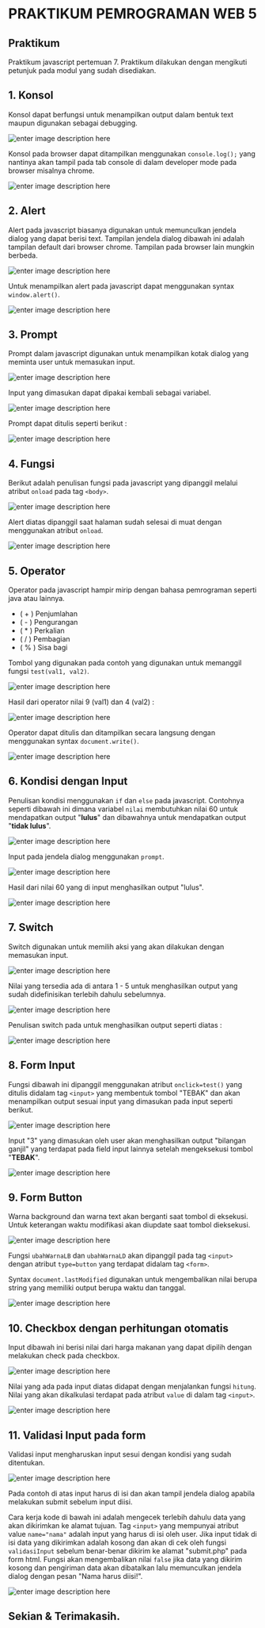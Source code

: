 

# PRAKTIKUM PEMROGRAMAN WEB 5

## Praktikum

Praktikum javascript pertemuan 7. Praktikum dilakukan dengan mengikuti petunjuk pada modul yang sudah disediakan.

## 1. Konsol

Konsol dapat berfungsi untuk menampilkan output dalam bentuk text maupun digunakan sebagai debugging.

![enter image description here](https://github.com/antonmartinus72/Lab5Web/raw/main/assets/1_ss.jpg)

Konsol pada browser dapat ditampilkan menggunakan `console.log();` yang nantinya akan tampil pada tab console di dalam developer mode pada browser misalnya chrome.

![enter image description here](https://github.com/antonmartinus72/Lab5Web/raw/main/assets/1_code.jpg)

## 2. Alert

Alert pada javascript biasanya digunakan untuk memunculkan jendela dialog yang dapat berisi text. Tampilan jendela dialog dibawah ini adalah tampilan default dari browser chrome. Tampilan pada browser lain mungkin berbeda.

![enter image description here](https://github.com/antonmartinus72/Lab5Web/raw/main/assets/2_ss.jpg)

Untuk menampilkan alert pada javascript dapat menggunakan syntax `window.alert()`.

![enter image description here](https://github.com/antonmartinus72/Lab5Web/raw/main/assets/2_code.jpg)

## 3. Prompt

Prompt dalam javascript digunakan untuk menampilkan kotak dialog yang meminta user untuk memasukan input.

![enter image description here](https://github.com/antonmartinus72/Lab5Web/raw/main/assets/3_ss.jpg)

Input yang dimasukan dapat dipakai kembali sebagai variabel.

![enter image description here](https://github.com/antonmartinus72/Lab5Web/raw/main/assets/3a_ss.jpg)

Prompt dapat ditulis seperti berikut :

![enter image description here](https://github.com/antonmartinus72/Lab5Web/raw/main/assets/3_code.jpg)

## 4. Fungsi

Berikut adalah penulisan fungsi pada javascript yang dipanggil melalui atribut `onload` pada tag `<body>`.

![enter image description here](https://github.com/antonmartinus72/Lab5Web/raw/main/assets/4_ss.jpg)

Alert diatas dipanggil saat halaman sudah selesai di muat dengan menggunakan atribut `onload`.

![enter image description here](https://github.com/antonmartinus72/Lab5Web/raw/main/assets/4_code.jpg)

## 5. Operator

Operator pada javascript hampir mirip dengan bahasa pemrograman seperti java atau lainnya.

 - ( + ) Penjumlahan
 - ( - ) Pengurangan
 - ( * ) Perkalian
 - ( / ) Pembagian
 - ( % ) Sisa bagi

Tombol yang digunakan pada contoh yang digunakan untuk memanggil fungsi `test(val1, val2)`.

![enter image description here](https://github.com/antonmartinus72/Lab5Web/raw/main/assets/5_ss.jpg)

Hasil dari operator nilai 9 (val1) dan 4 (val2) :

![enter image description here](https://github.com/antonmartinus72/Lab5Web/raw/main/assets/5a_ss.jpg)

Operator dapat ditulis dan ditampilkan secara langsung dengan menggunakan syntax `document.write()`.

![enter image description here](https://github.com/antonmartinus72/Lab5Web/raw/main/assets/5_code.jpg)

## 6. Kondisi dengan Input

Penulisan kondisi menggunakan `if` dan `else` pada javascript. Contohnya seperti dibawah ini dimana variabel `nilai`  membutuhkan nilai 60 untuk mendapatkan output "**lulus**" dan dibawahnya untuk mendapatkan output "**tidak lulus**".

![enter image description here](https://github.com/antonmartinus72/Lab5Web/raw/main/assets/6_code.jpg)

Input pada jendela dialog menggunakan `prompt`.

![enter image description here](https://github.com/antonmartinus72/Lab5Web/raw/main/assets/6_ss.jpg)

Hasil dari nilai 60 yang di input menghasilkan output "lulus".

![enter image description here](https://github.com/antonmartinus72/Lab5Web/raw/main/assets/6a_ss.jpg)


## 7. Switch

Switch digunakan untuk memilih aksi yang akan dilakukan dengan memasukan input.

![enter image description here](https://github.com/antonmartinus72/Lab5Web/raw/main/assets/7_ss.jpg)

Nilai yang tersedia ada di antara 1 - 5 untuk menghasilkan output yang sudah didefinisikan terlebih dahulu sebelumnya.

![enter image description here](https://github.com/antonmartinus72/Lab5Web/raw/main/assets/7a_ss.jpg)

Penulisan switch pada untuk menghasilkan output seperti diatas :

![enter image description here](https://github.com/antonmartinus72/Lab5Web/raw/main/assets/7_code.jpg)

## 8. Form Input

Fungsi dibawah ini dipanggil menggunakan atribut `onclick=test()` yang ditulis didalam tag `<input>` yang membentuk tombol "TEBAK" dan akan menampilkan output sesuai input yang dimasukan pada input seperti berikut.

![enter image description here](https://github.com/antonmartinus72/Lab5Web/raw/main/assets/8_code.jpg)

Input "3" yang dimasukan oleh user akan menghasilkan output "bilangan ganjil" yang terdapat pada field input lainnya setelah mengeksekusi tombol "**TEBAK**".

![enter image description here](https://github.com/antonmartinus72/Lab5Web/raw/main/assets/8_ss.jpg)

## 9. Form Button

Warna background dan warna text akan berganti saat tombol di eksekusi.
Untuk keterangan waktu modifikasi akan diupdate saat tombol dieksekusi.

![enter image description here](https://github.com/antonmartinus72/Lab5Web/raw/main/assets/9_ss.jpg)

Fungsi `ubahWarnaLB` dan `ubahWarnaLD` akan dipanggil pada tag `<input>` dengan atribut `type=button` yang terdapat didalam tag `<form>`.

Syntax `document.lastModified` digunakan untuk mengembalikan nilai berupa string yang memiliki output berupa waktu dan tanggal.

![enter image description here](https://github.com/antonmartinus72/Lab5Web/raw/main/assets/9_code.jpg)

## 10. Checkbox dengan perhitungan otomatis

Input dibawah ini berisi nilai dari harga makanan yang dapat dipilih dengan melakukan check pada checkbox.

![enter image description here](https://github.com/antonmartinus72/Lab5Web/raw/main/assets/10_ss.jpg)

Nilai yang ada pada input diatas didapat dengan menjalankan fungsi `hitung`. Nilai yang akan dikalkulasi terdapat pada atribut `value` di dalam tag `<input>`.

![enter image description here](https://github.com/antonmartinus72/Lab5Web/raw/main/assets/10_code.jpg)

## 11. Validasi Input pada form

Validasi input mengharuskan input sesui dengan kondisi yang sudah ditentukan.

![enter image description here](https://github.com/antonmartinus72/Lab5Web/raw/main/assets/11_ss.jpg)

Pada contoh di atas input harus di isi dan akan tampil jendela dialog apabila melakukan submit sebelum input diisi.

Cara kerja kode di bawah ini adalah mengecek terlebih dahulu data yang akan dikirimkan ke alamat tujuan. Tag `<input>` yang mempunyai atribut value `name="nama"` adalah input yang harus di isi oleh user. Jika input tidak di isi data yang dikirimkan adalah kosong dan akan di cek oleh fungsi `validasiInput` sebelum benar-benar dikirim ke alamat "submit.php" pada form html. Fungsi akan mengembalikan nilai `false` jika data yang dikirim kosong dan pengiriman data akan dibatalkan lalu memunculkan jendela dialog dengan pesan "Nama harus diisi!".
 
![enter image description here](https://github.com/antonmartinus72/Lab5Web/raw/main/assets/11_code.jpg)

## Sekian & Terimakasih.